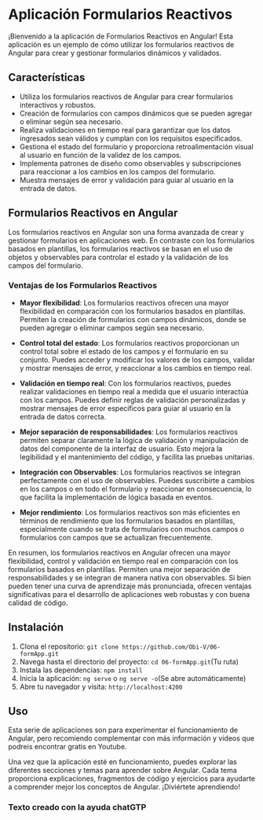 # Aplicación Formularios Reactivos

¡Bienvenido a la aplicación de Formularios Reactivos en Angular! Esta aplicación es un ejemplo de cómo utilizar los formularios reactivos de Angular para crear y gestionar formularios dinámicos y validados.

## Características

- Utiliza los formularios reactivos de Angular para crear formularios interactivos y robustos.
- Creación de formularios con campos dinámicos que se pueden agregar o eliminar según sea necesario.
- Realiza validaciones en tiempo real para garantizar que los datos ingresados sean válidos y cumplan con los requisitos especificados.
- Gestiona el estado del formulario y proporciona retroalimentación visual al usuario en función de la validez de los campos.
- Implementa patrones de diseño como observables y subscripciones para reaccionar a los cambios en los campos del formulario.
- Muestra mensajes de error y validación para guiar al usuario en la entrada de datos.

## Formularios Reactivos en Angular

Los formularios reactivos en Angular son una forma avanzada de crear y gestionar formularios en aplicaciones web. En contraste con los formularios basados en plantillas, los formularios reactivos se basan en el uso de objetos y observables para controlar el estado y la validación de los campos del formulario.

### Ventajas de los Formularios Reactivos

- **Mayor flexibilidad**: Los formularios reactivos ofrecen una mayor flexibilidad en comparación con los formularios basados en plantillas. Permiten la creación de formularios con campos dinámicos, donde se pueden agregar o eliminar campos según sea necesario.

- **Control total del estado**: Los formularios reactivos proporcionan un control total sobre el estado de los campos y el formulario en su conjunto. Puedes acceder y modificar los valores de los campos, validar y mostrar mensajes de error, y reaccionar a los cambios en tiempo real.

- **Validación en tiempo real**: Con los formularios reactivos, puedes realizar validaciones en tiempo real a medida que el usuario interactúa con los campos. Puedes definir reglas de validación personalizadas y mostrar mensajes de error específicos para guiar al usuario en la entrada de datos correcta.

- **Mejor separación de responsabilidades**: Los formularios reactivos permiten separar claramente la lógica de validación y manipulación de datos del componente de la interfaz de usuario. Esto mejora la legibilidad y el mantenimiento del código, y facilita las pruebas unitarias.

- **Integración con Observables**: Los formularios reactivos se integran perfectamente con el uso de observables. Puedes suscribirte a cambios en los campos o en todo el formulario y reaccionar en consecuencia, lo que facilita la implementación de lógica basada en eventos.

- **Mejor rendimiento**: Los formularios reactivos son más eficientes en términos de rendimiento que los formularios basados en plantillas, especialmente cuando se trata de formularios con muchos campos o formularios con campos que se actualizan frecuentemente.

En resumen, los formularios reactivos en Angular ofrecen una mayor flexibilidad, control y validación en tiempo real en comparación con los formularios basados en plantillas. Permiten una mejor separación de responsabilidades y se integran de manera nativa con observables. Si bien pueden tener una curva de aprendizaje más pronunciada, ofrecen ventajas significativas para el desarrollo de aplicaciones web robustas y con buena calidad de código.

## Instalación

1. Clona el repositorio: `git clone https://github.com/Obi-V/06-formApp.git`
2. Navega hasta el directorio del proyecto: `cd 06-formApp.git`(Tu ruta)
3. Instala las dependencias: `npm install`
4. Inicia la aplicación: `ng serve` o `ng serve -o`(Se abre automáticamente)
5. Abre tu navegador y visita: `http://localhost:4200`

## Uso

Esta serie de aplicaciones son para experimentar el funcionamiento de Angular, pero recomiendo complementar con más información y videos que podreis encontrar gratis en Youtube.

Una vez que la aplicación esté en funcionamiento, puedes explorar las diferentes secciones y temas para aprender sobre Angular. Cada tema proporciona explicaciones, fragmentos de código y ejercicios para ayudarte a comprender mejor los conceptos de Angular. ¡Diviértete aprendiendo!

### Texto creado con la ayuda chatGTP
